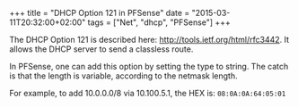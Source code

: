 +++
title = "DHCP Option 121 in PFSense"
date = "2015-03-11T20:32:00+02:00"
tags = ["Net", "dhcp", "PFSense"]
+++

The DHCP Option 121 is described here: http://tools.ietf.org/html/rfc3442. It allows the DHCP server to send a classless route.

In PFSense, one can add this option by setting the type to string. The catch is that the length is variable, according to the netmask length.

For example, to add 10.0.0.0/8 via 10.100.5.1, the HEX is: ````08:0A:0A:64:05:01````
